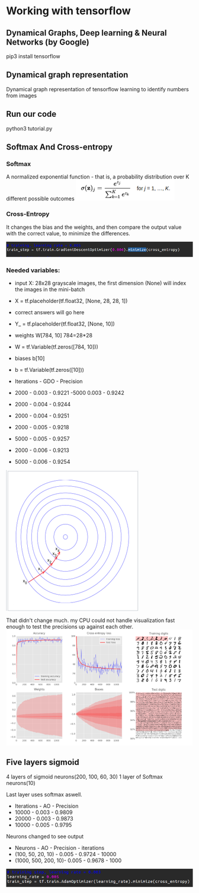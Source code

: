 # Working with tensorflow
## Dynamical Graphs, Deep learning & Neural Networks (by Google)
pip3 install tensorflow

## Dynamical graph representation 
Dynamical graph representation of tensorflow learning to identify numbers from images


## Run our code

python3 tutorial.py

## Softmax And Cross-entropy

### Softmax
 
A normalized exponential function -  that is, a probability distribution over K different possible outcomes
![alt tag](https://github.com/szEIgo/NeuralNetwork/blob/master/math1.png)

### Cross-Entropy

It changes the bias and the weights, and then compare the output value with the correct value, to minimize the differences.

![alt tag](https://github.com/szEIgo/NeuralNetwork/blob/master/img2.png)

### Needed variables:
- input X: 28x28 grayscale images, the first dimension (None) will index the images in the mini-batch
 - X = tf.placeholder(tf.float32, [None, 28, 28, 1])
 - correct answers will go here
 - Y_ = tf.placeholder(tf.float32, [None, 10])
 - weights W[784, 10]   784=28*28
 - W = tf.Variable(tf.zeros([784, 10]))
 - biases b[10]
 - b = tf.Variable(tf.zeros([10]))


- Iterations - GDO 	- Precision
- 2000       - 0.003 	- 0.9221
 -5000         0.003	- 0.9242
 - 2000 	   - 0.004	- 0.9244
 - 2000	   - 0.004	- 0.9251
 - 2000 	   - 0.005	- 0.9218
 - 5000 	   - 0.005	- 0.9257
 - 2000 	   - 0.006	- 0.9213
 - 5000       - 0.006	- 0.9254

![alt tag](https://github.com/szEIgo/NeuralNetwork/blob/master/math2.png)

That didn't change much.
my CPU could not handle visualization fast enough to test the precisions up against each other.
![alt tag](https://github.com/szEIgo/NeuralNetwork/blob/master/img1.png)

## Five layers sigmoid

4 layers of sigmoid neurons(200, 100, 60, 30)
1 layer of Softmax neurons(10)

Last layer uses softmax aswell.

 - Iterations  - AO     - Precision
 - 10000       - 0.003 	- 0.9809
 - 20000       - 0.003  - 0.9873
 - 10000       - 0.005 	- 0.9795

 Neurons changed to see output

 - Neurons             - AO    - Precision - iterations
 - (100, 50, 20, 10)   - 0.005 - 0.9724    - 10000
 - (1000, 500, 200, 10)- 0.005 - 0.9678    - 1000



![alt tag](https://github.com/szEIgo/NeuralNetwork/blob/master/img3.png)





